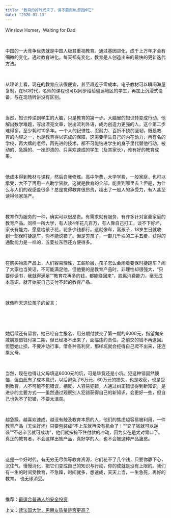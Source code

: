 ```yaml
---
title: "教育的好时光来了，请不要用焦虑毁掉它"
date: "2020-01-13"
---
```


Winslow Homer，Waiting for Dad

 

中国的一大竞争优势就是中国人极其重视教育。通过基因进化，成千上万年才会有细微的变化，通过教育进化，每天都有变化，教育是人创造出来的最快的更新迭代方法。

 

从理论上看，现在的教育应该很便宜，甚至趋近于零成本，电子教材可以瞬间海量复制，在5G时代，名师的课程也可以同步给给偏远地区的学生，再加上沉浸式设备，与在现场听讲没有区别。

 

当然，知识传递到学生的大脑，只是教育的第一步。大脑里的知识转变成行动，他解出数学难题，写出漂亮文章，说出流利外语，成为创造力更强的人，这个第二步难得多，至少耗时10多年。一个人的纪律性、忍耐力、百折不挠的坚韧，既是教育的内容之一，也是教育得以完成的保障，这需要学生自己的内在动力，再有名的学校，再大牌的老师，再先进的技术，都不可能钻进学生的身子里代替他行动，被动的、急躁的、一挫即溃的、只喜欢速成的学生（及其家长），难有好的教育成果。

 

低成本得到教材与课程，然后自我修炼。高中学费，大学学费，一般家庭，也可以承受，大不了再用一点助学贷款。这就是教育的全部，能贵到哪里去？但是，为什么与人们的观感差很多？总是觉得教育很昂贵，超出了一般人的承受力，有人甚至读得倾家荡产。

 

教育作为服务的一种，确实可以很昂贵。有需求就有服务，有许多针对富豪家庭的教育产品。同样一所大学，有人读4年花几百万，有人靠自己打工，谈不下好坏，家长有能力，愿意给孩子花，花多少钱都行。这就像车，富孩子，18岁生日就收到一部保时捷跑车，你不能说错了。但是穷孩子，一部几千块的二手五菱，获得的通勤能力是一样的，五菱拉东西还方便得多。

 

在购买物质产品上，人们容易理性，工薪阶层，孩子怎么会闹着要保时捷跑车？闹了大家也当笑话，不可能满足他。但他要的是教育产品时，非理性却很强大，“只要你读书，我就得满足”“教育花再多的钱，都能赚回来”，脱离消费能力，毫无成本意识，就开始买自己支付不起的教育产品。

 

就像昨天这位孩子的留言：

 

 

她后续还有留言，她已经自主报名，用分期付款交了第一期的6000元，指望向亲戚朋友借钱付第二期，但已经凑不出来了，面临违约责任，之前交的钱不再退回。但愿她止损，不要冲动行事，借各种高利贷，那样坑就会挖得自己爬不出来，还连累父母。

 

当然，现在也得让父母填这6000元的坑，可是毕竟还是小坑。犯这种错固然懊恼，但由此有了成本意识，以后避免了6万元，60万元的损失，也是收获，也是受到教育。人不可能不犯错误，相反，人容易犯错，人通过纠正错误得到新知识，是进步的主要方式——虽然通过观察别人犯错获得自己的新知识，会更好一些，但自己也免不了犯错，不要太沮丧。

 

越急躁，越喜欢速成，越没有触及教育本质的人，他们的焦虑越容易被利用，一件教育产品（无论好坏）只要包装成“不上车就再没有机会了！”“交了钱就可以逆袭”“不必辛苦就可成功”，他们就按捺不住付款的冲动，因为实在是太对胃口了。真正的教育者，不会这样出售产品，真好学的人，也不会被这种产品蛊惑。

 

这是一个好时代，有无穷无尽优等教育资源，它们花不了几个钱，只要你静下心，沉住气，慢慢消化，把它们变成自己的知识与行动，你的成就是没有上限的。我们有一生的时间受教育，不急躁，时间就多，想速成，天天上当，一生急死，再好的教育， 也无缘消受。 

 

推荐：[最适合普通人的安全投资](http://mp.weixin.qq.com/s?__biz=MjM5NDU0Mjk2MQ==&mid=2651624890&idx=1&sn=184baeb7f078cd43f42fc4b4db238921&chksm=bd7e11a48a0998b2b04c101d9f2992672df1d0306e3fcfa05db8261c00996cb84fc781b4659b&scene=21#wechat_redirect)

上文：[读法国大学，男朋友质量是否更高？](http://mp.weixin.qq.com/s?__biz=MjM5NDU0Mjk2MQ==&mid=2651637094&idx=1&sn=2448cf5201b2de5f01202489b47b0753&chksm=bd7e41788a09c86e7a72c7b32ef3904f8f286ae313d25de2b30f60a17976aada9dfa2f8a8d08&scene=21#wechat_redirect)
